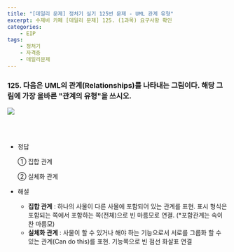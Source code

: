 ```yaml
---
title: "[데일리 문제] 정처기 실기 125번 문제 - UML 관계 유형"
excerpt: 수제비 카페 [데일리 문제] 125. (1과목) 요구사항 확인
categories:
    - EIP
tags:
    - 정처기
    - 자격증
    - 데일리문제
---
```


### 125. 다음은 UML의 관계(Relationships)를 나타내는 그림이다. 해당 그림에 가장 올바른 "관계의 유형"을 쓰시오.

<img src="https://cafeptthumb-phinf.pstatic.net/MjAyMDEwMDhfMTg4/MDAxNjAyMTM2NDA4MTEx.lyIZvWCgHofv0R2JUOQ1x0Y6F50qjpx0kJip9LLxoaAg.x0MRgNlXHZCzNQc5llKFyrTm62I0QDr3Sth8KbVrGDEg.PNG/image.png?type=w1600">

<br><br>

-   정답

    ① 집합 관계

    ② 실체화 관계

-   해설
    -   **집합 관계** : 하나의 사물이 다른 사물에 포함되어 있는 관계를 표현. 표시 형식은 포함되는 쪽에서 포함하는 쪽(전체)으로 빈 마름모로 연결. (\*포함관계는 속이 찬 마름모)
    -   **실체화 관계** : 사물이 할 수 있거나 해야 하는 기능으로서 서로를 그룹화 할 수 있는 관계(Can do this)를 표현. 기능쪽으로 빈 점선 화살표 연결
